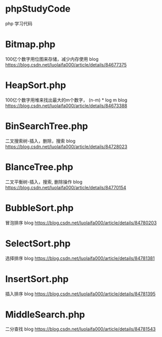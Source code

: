 # phpStudyCode
php 学习代码

# Bitmap.php
100亿个数字用位图来存储，减少内存使用
blog https://blog.csdn.net/luolaifa000/article/details/84677375

# HeapSort.php
100亿个数字用堆来找出最大的m个数字， (n-m) * log m 
blog https://blog.csdn.net/luolaifa000/article/details/84673388

# BinSearchTree.php
二叉搜索树-插入，删除，搜索
blog https://blog.csdn.net/luolaifa000/article/details/84728023

# BlanceTree.php
二叉平衡树-插入，搜索, 删除操作
blog https://blog.csdn.net/luolaifa000/article/details/84770154

# BubbleSort.php
冒泡排序
blog https://blog.csdn.net/luolaifa000/article/details/84780203

# SelectSort.php
选择排序
blog https://blog.csdn.net/luolaifa000/article/details/84781381

# InsertSort.php
插入排序
blog https://blog.csdn.net/luolaifa000/article/details/84781395

# MiddleSearch.php
二分查找
blog https://blog.csdn.net/luolaifa000/article/details/84781543